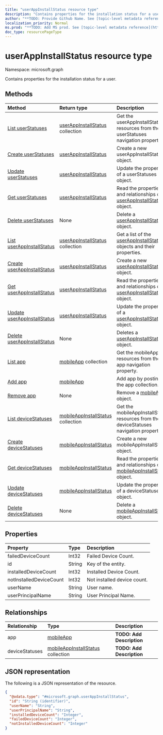 ```yaml
---
title: "userAppInstallStatus resource type"
description: "Contains properties for the installation status for a user."
author: "**TODO: Provide Github Name. See [topic-level metadata reference](https://msgo.azurewebsites.net/add/document/guidelines/metadata.html#topic-level-metadata)**"
localization_priority: Normal
ms.prod: "**TODO: Add MS prod. See [topic-level metadata reference](https://msgo.azurewebsites.net/add/document/guidelines/metadata.html#topic-level-metadata)**"
doc_type: resourcePageType
---
```


# userAppInstallStatus resource type

Namespace: microsoft.graph

Contains properties for the installation status for a user.

## Methods
|Method|Return type|Description|
|:---|:---|:---|
|[List userStatuses](../api/mobileapp-list-userstatuses.md)|[userAppInstallStatus](../resources/userappinstallstatus.md) collection|Get the userAppInstallStatus resources from the userStatuses navigation property.|
|[Create userStatuses](../api/mobileapp-post-userstatuses.md)|[userAppInstallStatus](../resources/userappinstallstatus.md)|Create a new userAppInstallStatus object.|
|[Update userStatuses](../api/mobileapp-update-userstatuses.md)|[userAppInstallStatus](../resources/userappinstallstatus.md)|Update the properties of a userStatuses object.|
|[Get userStatuses](../api/mobileapp-get-userappinstallstatus.md)|[userAppInstallStatus](../resources/userappinstallstatus.md)|Read the properties and relationships of a [userAppInstallStatus](../resources/userappinstallstatus.md) object.|
|[Delete userStatuses](../api/mobileapp-delete-userstatuses.md)|None|Delete a [userAppInstallStatus](../resources/userappinstallstatus.md) object.|
|[List userAppInstallStatus](../api/userappinstallstatus-list.md)|[userAppInstallStatus](../resources/userappinstallstatus.md) collection|Get a list of the [userAppInstallStatus](../resources/userappinstallstatus.md) objects and their properties.|
|[Create userAppInstallStatus](../api/userappinstallstatus-create.md)|[userAppInstallStatus](../resources/userappinstallstatus.md)|Create a new [userAppInstallStatus](../resources/userappinstallstatus.md) object.|
|[Get userAppInstallStatus](../api/userappinstallstatus-get.md)|[userAppInstallStatus](../resources/userappinstallstatus.md)|Read the properties and relationships of a [userAppInstallStatus](../resources/userappinstallstatus.md) object.|
|[Update userAppInstallStatus](../api/userappinstallstatus-update.md)|[userAppInstallStatus](../resources/userappinstallstatus.md)|Update the properties of a [userAppInstallStatus](../resources/userappinstallstatus.md) object.|
|[Delete userAppInstallStatus](../api/userappinstallstatus-delete.md)|None|Deletes a [userAppInstallStatus](../resources/userappinstallstatus.md) object.|
|[List app](../api/userappinstallstatus-list-app.md)|[mobileApp](../resources/mobileapp.md) collection|Get the mobileApp resources from the app navigation property.|
|[Add app](../api/userappinstallstatus-post-app.md)|[mobileApp](../resources/mobileapp.md)|Add app by posting to the app collection.|
|[Remove app](../api/userappinstallstatus-delete-app.md)|None|Remove a [mobileApp](../resources/mobileapp.md) object.|
|[List deviceStatuses](../api/userappinstallstatus-list-devicestatuses.md)|[mobileAppInstallStatus](../resources/mobileappinstallstatus.md) collection|Get the mobileAppInstallStatus resources from the deviceStatuses navigation property.|
|[Create deviceStatuses](../api/userappinstallstatus-post-devicestatuses.md)|[mobileAppInstallStatus](../resources/mobileappinstallstatus.md)|Create a new mobileAppInstallStatus object.|
|[Get deviceStatuses](../api/userappinstallstatus-get-mobileappinstallstatus.md)|[mobileAppInstallStatus](../resources/mobileappinstallstatus.md)|Read the properties and relationships of a [mobileAppInstallStatus](../resources/mobileappinstallstatus.md) object.|
|[Update deviceStatuses](../api/userappinstallstatus-update-devicestatuses.md)|[mobileAppInstallStatus](../resources/mobileappinstallstatus.md)|Update the properties of a deviceStatuses object.|
|[Delete deviceStatuses](../api/userappinstallstatus-delete-devicestatuses.md)|None|Delete a [mobileAppInstallStatus](../resources/mobileappinstallstatus.md) object.|

## Properties
|Property|Type|Description|
|:---|:---|:---|
|failedDeviceCount|Int32|Failed Device Count.|
|id|String|Key of the entity.|
|installedDeviceCount|Int32|Installed Device Count.|
|notInstalledDeviceCount|Int32|Not installed device count.|
|userName|String|User name.|
|userPrincipalName|String|User Principal Name.|

## Relationships
|Relationship|Type|Description|
|:---|:---|:---|
|app|[mobileApp](../resources/mobileapp.md)|**TODO: Add Description**|
|deviceStatuses|[mobileAppInstallStatus](../resources/mobileappinstallstatus.md) collection|**TODO: Add Description**|

## JSON representation
The following is a JSON representation of the resource.
<!-- {
  "blockType": "resource",
  "keyProperty": "id",
  "@odata.type": "microsoft.graph.userAppInstallStatus",
  "baseType": "",
  "openType": false
}
-->
``` json
{
  "@odata.type": "#microsoft.graph.userAppInstallStatus",
  "id": "String (identifier)",
  "userName": "String",
  "userPrincipalName": "String",
  "installedDeviceCount": "Integer",
  "failedDeviceCount": "Integer",
  "notInstalledDeviceCount": "Integer"
}
```

